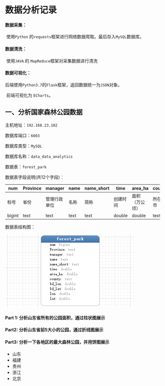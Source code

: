 #  数据分析记录

#### 数据采集：

​    使用`Python` 的`requests`框架进行网络数据爬取。最后存入`MySQL`数据库。

#### 数据清洗：

​    使用`JAVA` 的 `MapReduce`框架对采集数据进行清洗

#### 数据可视化：

​    后端使用`Python3.7`的`Flask`框架，返回数据统一为`JSON`对象。

​    前端可视化为 `ECharts`。

## 一、分析国家森林公园数据

主机地址：`192.168.23.102`

数据库端口：`6603`

数据库类型：`MySQL`

数据库名称：`data_data_analytics`

数据表：`forest_park`

数据表字段说明(共12个字段)：

| num    | Province | manager      | name | name_short | time     | area_ha        | county    | bd_lon | bd_lat | lon    | lat    |
| ------ | -------- | ------------ | ---- | ---------- | -------- | -------------- | --------- | ------ | ------ | ------ | ------ |
| 标号   | 省份     | 管理行政单位 | 名称 | 简称       | 创建时间 | 面积（万公顷） | 所在县/市 | bd经度 | bd纬度 | 经度   | 纬度   |
| bigint | text     | text         | text | text       | double   | double         | text      | double | double | double | double |

数据表结构图：

![E-R](images/data_analytics_2016ForestPark_Tableinfo_e_r.png)

#### Part 1: 分析山东省所有的公园面积，通过柱状图展示

#### Part2: 分析山东省前5大小的公园，通过折线图展示

#### Part3: 分析一下各地区的最大森林公园，并用饼图展示

- 山东
- 福建
- 贵州
- 浙江
- 北京